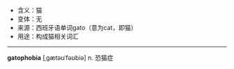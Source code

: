 - <span class="definition">含义：猫</span>
- <span class="definition">变体：无</span>
- <span class="definition">来源：西班牙语单词gato（意为cat，即猫）</span>
- <span class="definition">用途：构成猫相关词汇</span>

---

<span class="vocabulary">**gatophobia**</span> [ˌgætəʊˈfəʊbiə] n. 恐猫症

